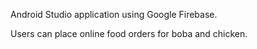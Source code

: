 Android Studio application using Google Firebase.  

Users can place online food orders for boba and chicken.

